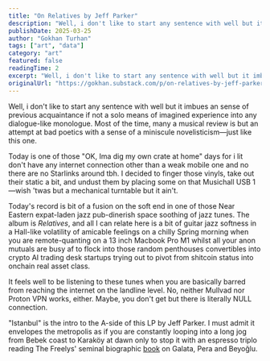 ```yaml
---
title: "On Relatives by Jeff Parker"
description: "Well, i don't like to start any sentence with well but it imbues an sense of previous acquaintance if not a solo means of imagined experience into any dialogue-like monologue."
publishDate: 2025-03-25
author: "Gokhan Turhan"
tags: ["art", "data"]
category: "art"
featured: false
readingTime: 2
excerpt: "Well, i don't like to start any sentence with well but it imbues an sense of previous acquaintance if not a solo means of imagined experience into any dialogue-like monologue. Most of the time,..."
originalUrl: "https://gokhan.substack.com/p/on-relatives-by-jeff-parker"
---
```


Well, i don't like to start any sentence with well but it imbues an sense of previous acquaintance if not a solo means of imagined experience into any dialogue-like monologue. Most of the time, many a musical review is but an attempt at bad poetics with a sense of a miniscule novelisticism—just like this one.

Today is one of those "OK, Ima dig my own crate at home" days for i lit don't have any internet connection other than a weak mobile one and no there are no Starlinks around tbh. I decided to finger those vinyls, take out their static a bit, and undust them by placing some on that Musichall USB 1—wish 'twas but a mechanical turntable but it ain't.

Today's record is bit of a fusion on the soft end in one of those Near Eastern expat-laden jazz pub-dinerish space soothing of jazz tunes. The album is *Relatives*, and all I can relate here is a bit of guitar jazz softness in a Hall-like volatility of amicable feelings on a chilly Spring morning when you are remote-quanting on a 13 inch Macbook Pro M1 whilst all your anon mutuals are busy af to flock into those random penthouses convertibles into crypto AI trading desk startups trying out to pivot from shitcoin status into onchain real asset class.

It feels well to be listening to these tunes when you are basically barred from reaching the internet on the landline level. No, neither Mullvad nor Proton VPN works, either. Maybe, you don't get but there is literally NULL connection.

"Istanbul" is the intro to the A-side of this LP by Jeff Parker. I must admit it envelopes the metropolis as if you are constantly looping into a long jog from Bebek coast to Karaköy at dawn only to stop it with an espresso triplo reading The Freelys' seminal biographic [book](https://books.google.at/books/about/Galata_Pera_Beyo%C4%9Flu.html?id=FtS4AQAACAAJ&redir_esc=y) on Galata, Pera and Beyoğlu.